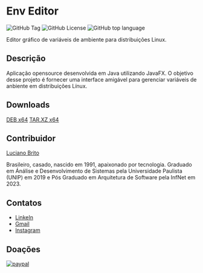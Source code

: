 # Env Editor

![GitHub Tag](https://img.shields.io/github/v/tag/lucianobritodev/EnvEditor)
![GitHub License](https://img.shields.io/github/license/lucianobritodev/EnvEditor)
![GitHub top language](https://img.shields.io/github/languages/top/lucianobritodev/EnvEditor)

Editor gráfico de variáveis de ambiente para distribuições Linux.


## Descrição

Aplicação opensource desenvolvida em Java utilizando JavaFX.
O objetivo desse projeto é fornecer uma interface amigável para gerenciar variáveis de anbiente em distribuições Línux.


## Downloads

[DEB x64](./out/bin/env-editor_1.0.0_amd64.deb)
[TAR.XZ x64](./out/bin/env-editor_1.0.0_amd64.tar.xz)


## Contribuidor

[Luciano Brito](https://github.com/lucianobritodev)

Brasileiro, casado, nascido em 1991, apaixonado por tecnologia. Graduado em Ánálise e Desenvolvimento de Sistemas pela Universidade Paulista (UNIP) em 2019 e Pós Graduado em Arquitetura de Software pela InfNet em 2023. 


## Contatos

- [LinkeIn](https://www.linkedin.com/in/luciano-brito-dev)
- [Gmail](mailto:lucianobrito.dev@gmail.com)
- [Instagram](https://www.instagram.com/lucianobrito.dev)


## Doações

[![paypal](https://www.paypalobjects.com/en_US/i/btn/btn_donateCC_LG.gif)](https://www.paypal.com/donate/?hosted_button_id=SX3L4N89M8ZRW)
